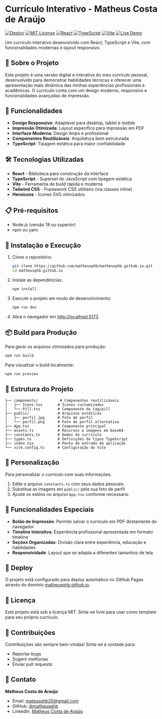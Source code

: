 # Currículo Interativo - Matheus Costa de Araújo

[![Deploy](https://github.com/matheusphb/matheusphb.github.io/actions/workflows/deploy.yml/badge.svg)](https://github.com/matheusphb/matheusphb.github.io/actions/workflows/deploy.yml)
[![MIT License](https://img.shields.io/badge/License-MIT-blue.svg)](LICENSE)
[![React](https://img.shields.io/badge/React-61DAFB?logo=react&logoColor=white)](https://reactjs.org/)
[![TypeScript](https://img.shields.io/badge/TypeScript-3178C6?logo=typescript&logoColor=white)](https://www.typescriptlang.org/)
[![Vite](https://img.shields.io/badge/Vite-646CFF?logo=vite&logoColor=white)](https://vitejs.dev/)
[![Live Demo](https://img.shields.io/badge/Live%20Demo-matheusphb.github.io-brightgreen)](https://matheusphb.github.io)

Um currículo interativo desenvolvido com React, TypeScript e Vite, com funcionalidades modernas e layout responsivo.

## 🌟 Sobre o Projeto

Este projeto é uma versão digital e interativa do meu currículo pessoal, desenvolvido para demonstrar habilidades técnicas e oferecer uma apresentação mais dinâmica das minhas experiências profissionais e acadêmicas. O currículo conta com um design moderno, responsivo e funcionalidades avançadas de impressão.

## 🚀 Funcionalidades

- **Design Responsivo**: Adaptável para desktop, tablet e mobile
- **Impressão Otimizada**: Layout específico para impressão em PDF
- **Interface Moderna**: Design limpo e profissional
- **Componentes Reutilizáveis**: Arquitetura bem estruturada
- **TypeScript**: Tipagem estática para maior confiabilidade

## 🛠️ Tecnologias Utilizadas

- **React** - Biblioteca para construção da interface
- **TypeScript** - Superset do JavaScript com tipagem estática
- **Vite** - Ferramenta de build rápida e moderna
- **Tailwind CSS** - Framework CSS utilitário (via classes inline)
- **Heroicons** - Ícones SVG otimizados

## 📋 Pré-requisitos

- Node.js (versão 18 ou superior)
- npm ou yarn

## 🔧 Instalação e Execução

1. Clone o repositório:
   ```bash
   git clone https://github.com/matheusphb/matheusphb.github.io.git
   cd matheusphb.github.io
   ```

2. Instale as dependências:
   ```bash
   npm install
   ```

3. Execute o projeto em modo de desenvolvimento:
   ```bash
   npm run dev
   ```

4. Abra o navegador em [http://localhost:5173](http://localhost:5173)

## 📦 Build para Produção

Para gerar os arquivos otimizados para produção:

```bash
npm run build
```

Para visualizar o build localmente:

```bash
npm run preview
```

## 📁 Estrutura do Projeto

```
├── components/          # Componentes reutilizáveis
│   ├── Icons.tsx       # Ícones customizados
│   └── Pill.tsx        # Componente de tag/pill
├── public/             # Arquivos estáticos
│   ├── perfil.jpg      # Foto de perfil
│   └── perfil.png      # Foto de perfil alternativa
├── App.tsx             # Componente principal
├── assets.ts           # Recursos e imagens em base64
├── constants.ts        # Dados do currículo
├── types.ts            # Definições de tipos TypeScript
├── index.tsx           # Ponto de entrada da aplicação
└── vite.config.ts      # Configuração do Vite
```

## 🎨 Personalização

Para personalizar o currículo com suas informações:

1. Edite o arquivo `constants.ts` com seus dados pessoais
2. Substitua as imagens em `public/` pela sua foto de perfil
3. Ajuste os estilos no arquivo `App.tsx` conforme necessário

## 📱 Funcionalidades Especiais

- **Botão de Impressão**: Permite salvar o currículo em PDF diretamente do navegador
- **Timeline Interativa**: Experiência profissional apresentada em formato timeline
- **Seções Organizadas**: Divisão clara entre experiência, educação e habilidades
- **Responsividade**: Layout que se adapta a diferentes tamanhos de tela

## 🚀 Deploy

O projeto está configurado para deploy automático no GitHub Pages através do domínio [matheusphb.github.io](https://matheusphb.github.io).

## 📄 Licença

Este projeto está sob a licença MIT. Sinta-se livre para usar como template para seu próprio currículo.

## 🤝 Contribuições

Contribuições são sempre bem-vindas! Sinta-se à vontade para:

- Reportar bugs
- Sugerir melhorias
- Enviar pull requests

## 📧 Contato

**Matheus Costa de Araújo**
- Email: mateusphb20@gmail.com
- GitHub: [@matheusphb](https://github.com/matheusphb)
- LinkedIn: [Matheus Costa de Araújo](https://www.linkedin.com/in/matheus-costa-05093b254/)
